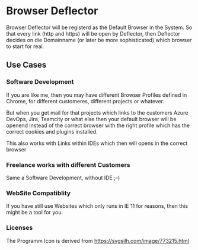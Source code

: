# Browser Deflector

Browser Deflector will be registerd as the Default Browser in the System. So that
every link (http and https) will be open by Deflector, then Deflector decides on
die Domainname (or later be more sophisticated) which browser to start for real.

## Use Cases

### Software Development

If you are like me, then you may have different Browser Profiles defined in Chrome,
for different customeres, different projects or whatever.

But when you get mail for that projects which links to the customers Azure DevOps, Jira,
Teamcity or what else then your default browser will be openend instead of the correct
browser with the right profile which has the correct cookies and plugins installed.

This also works with Links within IDEs which then will opens in the correct browser

### Freelance works with different Customers

Same a Software Development, without IDE ;-)

### WebSite Compatiblity

If you have still use Websites which only runs in IE 11 for reasons, then this might
be a tool for you.

### Licenses

The Programm Icon is derived from https://svgsilh.com/image/773215.html
